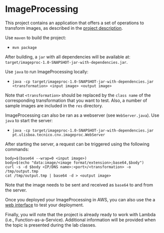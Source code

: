 # ImageProcessing

This project contains an application that offers a set of operations to transform images, as described in the [project description](http://grupos.ist.utl.pt/meic-cnv/project/CNV-21-22-Project.pdf).

Use `maven` to build the project:
  - `mvn package`

After building, a `jar` with all dependencies will be available at: `target/imageproc-1.0-SNAPSHOT-jar-with-dependencies.jar`.

Use `java` to run ImageProcessing locally:
  - `java -cp target/imageproc-1.0-SNAPSHOT-jar-with-dependencies.jar <transformation> <input image> <output image>`

Note that `<transformation>` should be replaced by the `class name` of the corresponding transformation that you want to test. Also, a number of sample images are included in the `res` directory.

ImageProcessing can also be ran as a webserver (see `WebServer.java`). Use `java` to start the server:
  - `java -cp target/imageproc-1.0-SNAPSHOT-jar-with-dependencies.jar pt.ulisboa.tecnico.cnv.imageproc.WebServer`

After starting the server, a request can be triggered using the following commands:

```
body=$(base64 --wrap=0 <input image>)
body=$(echo "data:image/<image format/extension>;base64,$body")
curl -s -d $body <IP/DNS name>:<port>/<transformation> -o /tmp/output.tmp
cat /tmp/output.tmp | base64 -d > <output image>
```

Note that the image needs to be sent and received as `base64` to and from the server.

Once you deployed your ImageProcessing in AWS, you can also use the a [web interface](http://grupos.ist.utl.pt/meic-cnv/project) to test your deployment.

Finally, you will note that the project is already ready to work with Lambda (i.e., Function-as-a-Service). Additional information will be provided when the topic is presented during the lab classes.
